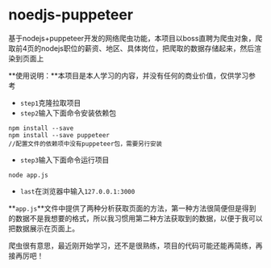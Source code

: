 # noedjs-puppeteer

基于nodejs+puppeteer开发的网络爬虫功能，本项目以boss直聘为爬虫对象，爬取前4页的nodejs职位的薪资、地区、具体岗位，把爬取的数据存储起来，然后渲染到页面上

**使用说明：**本项目是本人学习的内容，并没有任何的商业价值，仅供学习参考

+ `step1`克隆拉取项目
+ `step2`输入下面命令安装依赖包

```shell
npm install --save
npm install --save puppeteer  
//配置文件的依赖项中没有puppeteer包，需要另行安装
```

+ `step3`输入下面命令运行项目

```shell
node app.js
```

+ `last`在浏览器中输入`127.0.0.1:3000`

**`app.js`**文件中提供了两种分析获取页面的方法，第一种方法很简便但是得到的数据不是我想要的格式，所以我习惯用第二种方法获取到的数据，以便于我可以把数据展示在页面上。

爬虫很有意思，最近刚开始学习，还不是很熟练，项目的代码可能还能再简练，再接再厉吧！

